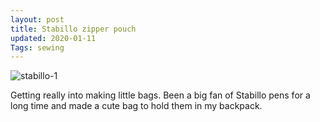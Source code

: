 ```yaml
---
layout: post
title: Stabillo zipper pouch
updated: 2020-01-11
Tags: sewing
---
```


![stabillo-1](https://caitlinmeyer.github.io/project-log/images/stabillo-1.JPG)

Getting really into making little bags. Been a big fan of Stabillo pens for a long time and made a cute bag to hold them in my backpack.
